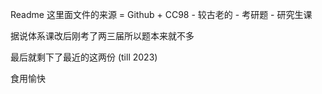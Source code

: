 Readme
这里面文件的来源 = Github + CC98 - 较古老的 - 考研题 - 研究生课

据说体系课改后刚考了两三届所以题本来就不多

最后就剩下了最近的这两份 (till 2023)

食用愉快
